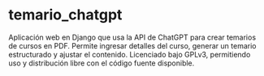 # temario_chatgpt
Aplicación web en Django que usa la API de ChatGPT para crear temarios de cursos en PDF. Permite ingresar detalles del curso, generar un temario estructurado y ajustar el contenido. Licenciado bajo GPLv3, permitiendo uso y distribución libre con el código fuente disponible.
